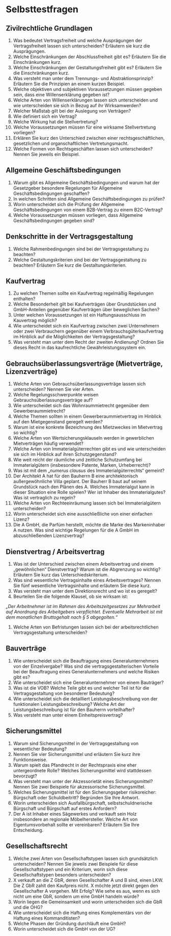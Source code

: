 # Selbsttestfragen

## Zivilrechtliche Grundlagen

1. Was bedeutet Vertragsfreiheit und welche Ausprägungen der Vertragsfreiheit lassen sich unterscheiden? Erläutern sie kurz die Ausprägungen.
2. Welche Einschränkungen der Abschlussfreiheit gibt es? Erläutern Sie die Einschränkungen kurz.
3. Welche Einschränkungen der Gestaltungsfreiheit gibt es? Erläutern Sie die Einschränkungen kurz.
4. Was versteht man unter dem Trennungs- und Abstraktionsprinzip? Erläutern Sie die Prinzipien an einem kurzen Beispiel.
5. Welche objektiven und subjektiven Voraussetzungen müssen gegeben sein, dass eine Willenserklärung gegeben ist?
6. Welche Arten von Willenserklärungen lassen sich unterscheiden und wie unterscheiden sie sich in Bezug auf ihr Wirksamwerden?
7. Welcher Maßstab gilt bei der Auslegung von Verträgen?
8. Wie definiert sich ein Vertrag?
9. Welche Wirkung hat die Stellvertretung?
10. Welche Voraussetzungen müssen für eine wirksame Stellvertretung vorliegen?
11. Erklären Sie kurz den Unterschied zwischen einer rechtsgeschäftlichen, gesetzlichen und organschaftlichen Vertretungsmacht.
12. Welche Formen von Rechtsgeschäften lassen sich unterscheiden? Nennen Sie jeweils ein Beispiel.

## Allgemeine Geschäftsbedingungen

1. Warum gibt es Allgemeine Geschäftsbedingungen und warum hat der Gesetzgeber besondere Regelungen für Allgemeine Geschäftsbedingungen geschaffen?
2. In welchen Schritten sind Allgemeine Geschäftsbedingungen zu prüfen?
3. Worin unterscheidet sich die Prüfung der Allgemeine Geschäftsbedingungen von einem B2B-Vertrag zu einem B2C-Vertrag?
4. Welche Voraussetzungen müssen vorliegen, dass Allgemeine Geschäftsbedingungen gegeben sind?

## Denkschritte in der Vertragsgestaltung

1. Welche Rahmenbedingungen sind bei der Vertragsgestaltung zu beachten?
2. Welche Gestaltungskriterien sind bei der Vertragsgestaltung zu beachten? Erläutern Sie kurz die Gestaltungskriterien.

## Kaufvertrag

1. Zu welchen Themen sollte ein Kaufvertrag regelmäßig Regelungen enthalten?
2. Welche Besonderheit gilt bei Kaufverträgen über Grundstücken und GmbH-Anteilen gegenüber Kaufverträgen über beweglichen Sachen?
3. Unter welchen Voraussetzungen ist ein Haftungsausschluss im Kauvertrag möglich?
4. Wie unterscheidet sich ein Kaufvertrag zwischen zwei Unternehmern oder zwei Verbrauchern gegenüber einem Verbrauchsgüterkaufvertrag im Hinblick auf die Möglichkeiten der Vertragsgestaltung?
5. Was versteht man unter dem Recht der zweiten Andienung? Ordnen Sie dieses Recht in das kaufrechtliche Gewährleistungssystem ein.

## Gebrauchsüberlassungsverträge \(Mietverträge, Lizenzverträge\)

1. Welche Arten von Gebrauchsüberlassungsverträge lassen sich unterscheiden? Nennen Sie vier Arten.
2. Welche Regelungsschwerpunkte weisen Gebrauchsüberlassungsverträge auf?
3. Wie unterscheidet sich das Wohnraummietrecht gegenüber dem Gewerberaummietrecht?
4. Welche Themen sollten in einem Gewerberaummietvertrag im Hinblick auf den Mietgegenstand geregelt werden?
5. Warum ist eine konkrete Bezeichnung des Mietzweckes im Mietvertrag so wichtig?
6. Welche Arten von Wertsicherungsklauseln werden in gewerblichen Mietverträgen häufig verwendet?
7. Welche Arten von Immaterialgüterrechten gibt es und wie unterscheiden sie sich im Hinblick auf ihren Schutzgegenstand?
8. Wie weit reicht der räumliche und zeitliche Schutzumfang bei Immaterialgütern \(insbesondere Patente, Marken, Urheberrecht\)?
9. Was ist mit dem „_numerus clausus_ des Immaterialgüterrechts“ gemeint?
10. Der Architekt A hat für den Bauherrn B eine architektonisch außergewöhnliche Villa geplant. Der Bauherr B baut auf seinem Grundstück nach den Plänen des A. Welches Immaterialgut kann in dieser Situation eine Rolle spielen? Wer ist Inhaber des Immaterialgutes? Was ist vertraglich zu regeln?
11. Welche Arten von Rechteeinräumung lassen sich bei Immaterialgütern unterscheiden?
12. Worin unterscheidet sich eine ausschließliche von einer einfachen Lizenz?
13. Die A GmbH, die Parfüm herstellt, möchte die Marke des Markeninhaber A nutzen. Was sind wichtige Regelungen für die A GmbH im abzuschließenden Lizenzvertrag?

## Dienstvertrag / Arbeitsvertrag

1. Was ist der Unterschied zwischen einem Arbeitsvertrag und einem „gewöhnlichen“ Dienstvertrag? Warum ist die Abgrenzung so wichtig? Erläutern Sie kurz das Unterschiedskriterium.
2. Was sind wesentliche Vertragsinhalte eines Arbeitsvertrages? Nennen Sie fünf wesentliche Vertragsinhalte und erläutern Sie diese kurz.
3. Was versteht man unter dem Direktionsrecht und wo ist es geregelt?
4. Beurteilen Sie die folgende Klausel, ob sie wirksam ist:

_„Der Arbeitnehmer ist im Rahmen des Arbeitszeitgesetzes zur Mehrarbeit auf Anordnung des Arbeitgebers verpflichtet. Eventuelle Mehrarbeit ist mit dem monatlichen Bruttogehalt nach § 5 abgegolten.“_

1. Welche Arten von Befristungen lassen sich bei der arbeitsrechtlichen Vertragsgestaltung unterscheiden?

## Bauverträge

1. Wie unterscheidet sich die Beauftragung eines Generalunternehmers von der Einzelvergabe? Was sind die vertragsgestalterischen Vorteile bei der Beauftragung eines Generalunternehmers und welche Risiken gibt es?
2. Wie unterscheidet sich eine Generalunternehmer von einem Bauträger?
3. Was ist die VOB? Welche Teile gibt es und welcher Teil ist für die Vertragsgestaltung von besonderer Bedeutung?
4. Wie unterscheidet sich die detailliert Leistungsbeschreibung von der funktionalen Leistungsbeschreibung? Welche Art der Leistungsbeschreibung ist für den Bauherrn vorteilhafter?
5. Was versteht man unter einem Einheitspreisvertrag?

## Sicherungsmittel

1. Warum sind Sicherungsmittel in der Vertragsgestaltung von wesentlicher Bedeutung?
2. Nennen Sie vier Sicherungsmittel und erläutern Sie kurz ihre Funktionsweise.
3. Warum spielt das Pfandrecht in der Rechtspraxis eine eher untergeordnete Rolle? Welches Sicherungsmittel wird stattdessen bevorzugt?
4. Was versteht man unter der Akzessorietät eines Sicherungsmittel? Nennen Sie zwei Beispiele für akzessorische Sicherungsmittel.
5. Welches Sicherungsmittel ist für den Sicherungsgeber risikoreicher: Bürgschaft oder Schuldbeitritt? Begründen Sie Ihre Antwort.
6. Worin unterscheiden sich Ausfallbürgschaft, selbstschuldnerische Bürgschaft und Bürgschaft auf erstes Anfordern?
7. Der A ist Inhaber eines Sägewerkes und verkauft sein Holz insbesondere an regionale Möbelhersteller. Welche Art von Eigentumsvorbehalt sollte er vereinbaren? Erläutern Sie Ihre Entscheidung.

## Gesellschaftsrecht

1. Welche zwei Arten von Gesellschaftstypen lassen sich grundsätzlich unterscheiden? Nennen Sie jeweils zwei Beispiele für diese Gesellschaftstypen und ein Kriterium, worin sich diese Gesellschaftstypen besonders unterscheiden?
2. X verkauft an die Z GbR, deren Gesellschafter A und B sind, einen LKW. Die Z GbR zahlt den Kaufpreis nicht. X möchte jetzt direkt gegen den Gesellschafter A vorgehen. Mit Erfolg? Wie sehe es aus, wenn es sich nicht um eine GbR, sondern um eine GmbH handeln würde?
3. Worin liegen die Gemeinsamkeit und worin unterscheiden sich die GbR und die OHG?
4. Wie unterscheidet sich die Haftung eines Komplementärs von der Haftung eines Kommanditisten?
5. Welche Phasen der Gründung durchläuft eine GmbH?
6. Worin unterscheidet sich die GmbH von der UG?

